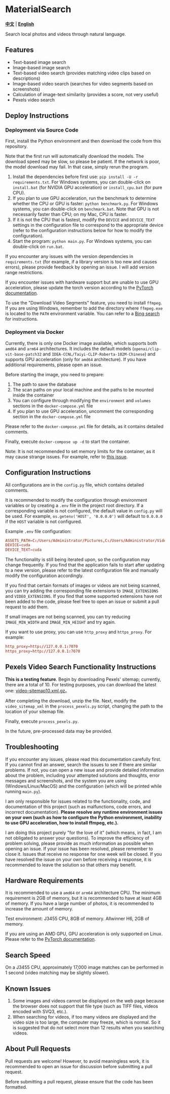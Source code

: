 # MaterialSearch

[**中文**](./README.md) | [**English**](./README_EN.md)

Search local photos and videos through natural language.

## Features

- Text-based image search
- Image-based image search
- Text-based video search (provides matching video clips based on descriptions)
- Image-based video search (searches for video segments based on screenshots)
- Calculation of image-text similarity (provides a score, not very useful)
- Pexels video search

## Deploy Instructions

### Deployment via Source Code

First, install the Python environment and then download the code from this repository.

Note that the first run will automatically download the models. The download speed may be slow, so please be patient. If the network is poor, the model download may fail. In that case, simply rerun the program.

1. Install the dependencies before first use: `pip install -U -r requirements.txt`. For Windows systems, you can double-click on `install.bat` (for NVIDIA GPU acceleration) or `install_cpu.bat` (for pure CPU).
2. If you plan to use GPU acceleration, run the benchmark to determine whether the CPU or GPU is faster: `python benchmark.py`. For Windows systems, you can double-click on `benchmark.bat`. Note that GPU is not necessarily faster than CPU; on my Mac, CPU is faster.
3. If it is not the CPU that is fastest, modify the `DEVICE` and `DEVICE_TEXT` settings in the configuration file to correspond to the appropriate device (refer to the configuration instructions below for how to modify the configuration).
4. Start the program: `python main.py`. For Windows systems, you can double-click on `run.bat`.

If you encounter any issues with the version dependencies in `requirements.txt` (for example, if a library version is too new and causes errors), please provide feedback by opening an issue. I will add version range restrictions.

If you encounter issues with hardware support but are unable to use GPU acceleration, please update the torch version according to the [PyTorch documentation](https://pytorch.org/get-started/locally/).

To use the "Download Video Segments" feature, you need to install `ffmpeg`. If you are using Windows, remember to add the directory where `ffmpeg.exe` is located to the `PATH` environment variable. You can refer to a [Bing search](https://bing.com/search?q=windows+add+path+environment+variable) for instructions.

### Deployment via Docker

Currently, there is only one Docker image available, which supports both `amd64` and `arm64` architectures. It includes the default models (`openai/clip-vit-base-patch32` and `IDEA-CCNL/Taiyi-CLIP-Roberta-102M-Chinese`) and supports GPU acceleration (only for `amd64` architecture). If you have additional requirements, please open an issue.

Before starting the image, you need to prepare:

1. The path to save the database
2. The scan paths on your local machine and the paths to be mounted inside the container
3. You can configure through modifying the `environment` and `volumes` sections in the `docker-compose.yml` file
4. If you plan to use GPU acceleration, uncomment the corresponding section in the `docker-compose.yml` file

Please refer to the `docker-compose.yml` file for details, as it contains detailed comments.

Finally, execute `docker-compose up -d` to start the container.

Note: It is not recommended to set memory limits for the container, as it may cause strange issues. For example, refer to [this issue](https://github.com/chn-lee-yumi/MaterialSearch/issues/6).

## Configuration Instructions

All configurations are in the `config.py` file, which contains detailed comments.

It is recommended to modify the configuration through environment variables or by creating a `.env` file in the project root directory. If a corresponding variable is not configured, the default value in `config.py` will be used. For example, `os.getenv('HOST', '0.0.0.0')` will default to `0.0.0.0` if the `HOST` variable is not configured.

Example `.env` file configuration:

```conf
ASSETS_PATH=C:/Users/Administrator/Pictures,C:/Users/Administrator/Videos
DEVICE=cuda
DEVICE_TEXT=cuda
```

The functionality is still being iterated upon, so the configuration may change frequently. If you find that the application fails to start after updating to a new version, please refer to the latest configuration file and manually modify the configuration accordingly.

If you find that certain formats of images or videos are not being scanned, you can try adding the corresponding file extensions to `IMAGE_EXTENSIONS` and `VIDEO_EXTENSIONS`. If you find that some supported extensions have not been added to the code, please feel free to open an issue or submit a pull request to add them.

If small images are not being scanned, you can try reducing `IMAGE_MIN_WIDTH` and `IMAGE_MIN_HEIGHT` and try again.

If you want to use proxy, you can use `http_proxy` and `https_proxy`. For example: 

```conf
http_proxy=http://127.0.0.1:7070
https_proxy=http://127.0.0.1:7070
```

## Pexels Video Search Functionality Instructions

**This is a testing feature**. Begin by downloading Pexels' sitemap; currently, there are a total of 10. For testing purposes, you can download the latest one: [video-sitemap10.xml.gz](https://www.pexels.com/sitemaps/en-US/video-sitemap10.xml.gz)。

After completing the download, unzip the file. Next, modify the `video_sitemap_xml` in the `process_pexels.py` script, changing the path to the location of your sitemap file.

Finally, execute `process_pexels.py`.

In the future, pre-processed data may be provided.

## Troubleshooting

If you encounter any issues, please read this documentation carefully first. If you cannot find an answer, search the issues to see if there are similar problems. If not, you can open a new issue and provide detailed information about the problem, including your attempted solutions and thoughts, error messages and screenshots, and the system you are using (Windows/Linux/MacOS) and the configuration (which will be printed while running `main.py`).

I am only responsible for issues related to the functionality, code, and documentation of this project (such as malfunctions, code errors, and incorrect documentation). **Please resolve any runtime environment issues on your own (such as how to configure the Python environment, inability to use GPU acceleration, how to install ffmpeg, etc.).**

I am doing this project purely "for the love of it" (which means, in fact, I am not obligated to answer your questions). To improve the efficiency of problem solving, please provide as much information as possible when opening an issue. If your issue has been resolved, please remember to close it. Issues that receive no response for one week will be closed. If you have resolved the issue on your own before receiving a response, it is recommended to leave the solution so that others may benefit.

## Hardware Requirements

It is recommended to use a `amd64` or `arm64` architecture CPU. The minimum requirement is 2GB of memory, but it is recommended to have at least 4GB of memory. If you have a large number of photos, it is recommended to increase the amount of memory.

Test environment: J3455 CPU, 8GB of memory. Allwinner H6, 2GB of memory.

If you are using an AMD GPU, GPU acceleration is only supported on Linux. Please refer to the [PyTorch documentation](https://pytorch.org/get-started/locally/).

## Search Speed

On a J3455 CPU, approximately 17,000 image matches can be performed in 1 second (video matching may be slightly slower).

## Known Issues

1. Some images and videos cannot be displayed on the web page because the browser does not support that file type (such as TIFF files, videos encoded with SVQ3, etc.).
2. When searching for videos, if too many videos are displayed and the video size is too large, the computer may freeze, which is normal. So it is suggested that do not select more than 12 results when you searching videos.

## About Pull Requests

Pull requests are welcome! However, to avoid meaningless work, it is recommended to open an issue for discussion before submitting a pull request.

Before submitting a pull request, please ensure that the code has been formatted.
